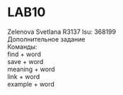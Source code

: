 # LAB10
Zelenova Svetlana R3137 Isu: 368199  
Дополнительное задание  
Команды:  
find + word  
save + word  
meaning + word  
link + word  
example + word
